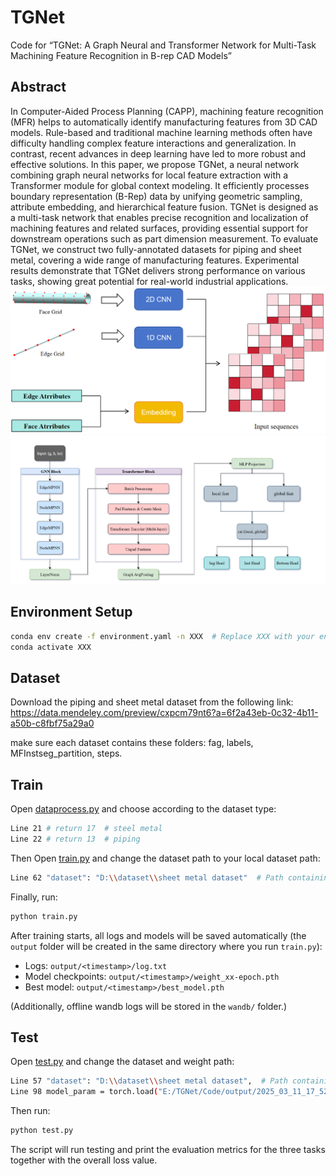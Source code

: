 # TGNet
Code for “TGNet: A Graph Neural and Transformer Network for Multi-Task Machining Feature Recognition in B-rep CAD Models”

## Abstract
In Computer-Aided Process Planning (CAPP), machining feature recognition (MFR) helps to automatically identify manufacturing features from 3D CAD models. Rule-based and traditional machine learning methods often have difficulty handling complex feature interactions and generalization. In contrast, recent advances in deep learning have led to more robust and effective solutions. In this paper, we propose TGNet, a neural network combining graph neural networks for local feature extraction with a Transformer module for global context modeling. It efficiently processes boundary representation (B-Rep) data by unifying geometric sampling, attribute embedding, and hierarchical feature fusion. TGNet is designed as a multi-task network that enables precise recognition and localization of machining features and related surfaces, providing essential support for downstream operations such as part dimension measurement. To evaluate TGNet, we construct two fully-annotated datasets for piping and sheet metal, covering a wide range of manufacturing features. Experimental results demonstrate that TGNet delivers strong performance on various tasks, showing great potential for real-world industrial applications.
![B-rep data processing](image/DataProcess.png)
![Network Architecture](image/Network.png)


## Environment Setup
```bash
conda env create -f environment.yaml -n XXX  # Replace XXX with your environment name
conda activate XXX
```
## Dataset
Download the piping and sheet metal dataset from the following link:
https://data.mendeley.com/preview/cxpcm79nt6?a=6f2a43eb-0c32-4b11-a50b-c8fbf75a29a0

make sure each dataset contains these folders: fag, labels, MFInstseg_partition, steps.

## Train
Open [dataprocess.py](Code/dataprocess.py) and choose according to the dataset type:
```bash
Line 21 # return 17  # steel metal
Line 22 # return 13  # piping
```
Then Open [train.py](Code/train.py) and change the dataset path to your local dataset path:
```bash
Line 62 "dataset": "D:\\dataset\\sheet metal dataset"  # Path containing 'fag', 'labels', 'MFInstseg_partition', and 'steps'
```
Finally, run: 
```bash
python train.py
```
After training starts, all logs and models will be saved automatically (the `output` folder will be created in the same directory where you run `train.py`):
- Logs: `output/<timestamp>/log.txt`
- Model checkpoints: `output/<timestamp>/weight_xx-epoch.pth`
- Best model: `output/<timestamp>/best_model.pth`

(Additionally, offline wandb logs will be stored in the `wandb/` folder.)

## Test
Open [test.py](Code/test.py) and change the dataset and weight path:
```bash
Line 57 "dataset": "D:\\dataset\\sheet metal dataset",  # Path containing 'fag', 'labels', 'MFInstseg_partition', and 'steps'
Line 98 model_param = torch.load("E:/TGNet/Code/output/2025_03_11_17_52_06/weight_27-epoch.pth", map_location=device)
```
Then run: 
```bash
python test.py
```
The script will run testing and print the evaluation metrics for the three tasks together with the overall loss value.
